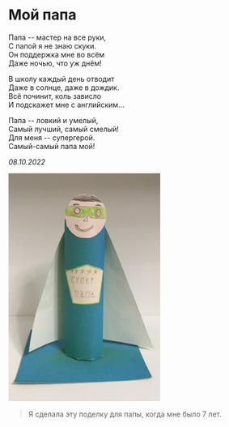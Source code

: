 # Мой папа

Папа -- мастер на все руки,  
С папой я не знаю скуки.  
Он поддержка мне во всём  
Даже ночью, что уж днём!

В школу каждый день отводит  
Даже в солнце, даже в дождик.  
Всё починит, коль зависло  
И подскажет мне с английским...

Папа -- ловкий и умелый,  
Самый лучший, самый смелый!  
Для меня -- супергерой.  
Самый-самый папа мой!

*08.10.2022*

![Супер-папа](../images/super-papa.jpg)

> Я сделала эту поделку для папы, когда мне было 7 лет.

